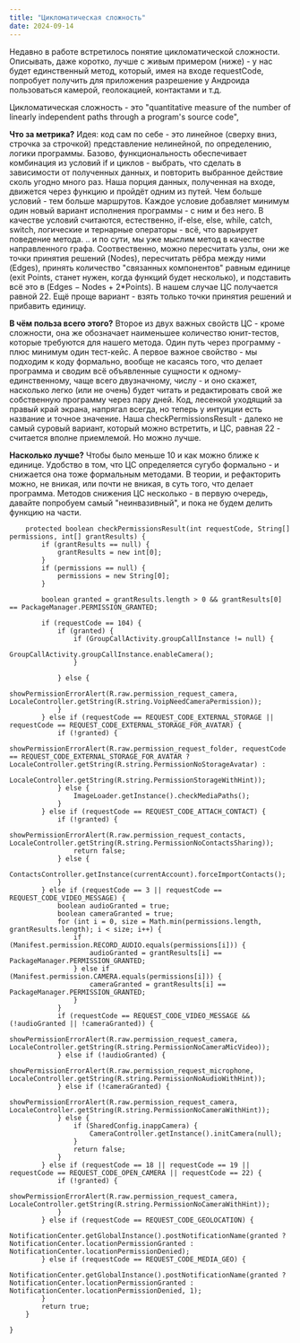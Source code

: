```yaml
---
title: "Цикломатическая сложность"
date: 2024-09-14
---
```


Недавно в работе встретилось понятие цикломатической сложности.
Описывать, даже коротко, лучше с живым примером (ниже) - у нас будет единственный метод, который, имея на входе requestCode, попробует получить для приложения разрешение у Андроида пользоваться камерой, геолокацией, контактами и т.д.

Цикломатическая сложность - это "quantitative measure of the number of linearly independent paths through a program's source code", 

**Что за метрика?**
Идея: код сам по себе - это линейное (сверху вниз, строчка за строчкой) представление нелинейной, по определению, логики программы. Базово, функциональность обеспечивает комбинация из условий if  и циклов - выбрать, что сделать в зависимости от полученных данных, и повторить выбранное действие сколь угодно много раз. Наша порция данных, полученная на входе, движется через функцию и пройдёт одним из путей. Чем больше условий - тем больше маршрутов. Каждое условие добавляет минимум один новый вариант исполнения программы - с ним и без него. В качестве условий считаются, естественно, if-else, else, while, catch, switch, логические и тернарные операторы - всё, что варьирует поведение метода.
.. и по сути, мы уже мыслим метод в качестве направленного графа. Соотвественно, можно пересчитать узлы, они же точки принятия решений (Nodes), пересчитать рёбра между ними (Edges), принять количество "связанных компонентов" равным единице (exit Points, станет нужен, когда функций будет несколько), и подставить всё это в (Edges − Nodes + 2*Points). В нашем случае ЦС получается равной 22.
Ещё проще вариант - взять только точки принятия решений и прибавить единицу.

**В чём польза всего этого?**
Второе из двух важных свойств ЦС - кроме сложности, она же обозначает наименьшее количество юнит-тестов, которые требуются для нашего метода. Один путь через программу - плюс минимум один тест-кейс.
А первое важное свойство - мы подходим к коду формально, вообще не касаясь того, что делает программа и сводим всё объявленные сущности к одному-единственному, чаще всего двузначному, числу - и оно скажет, насколько легко (или не очень) будет читать и редактировать свой же собственную программу через пару дней. 
Код, лесенкой уходящий за правый край экрана, напрягал всегда, но теперь у интуиции есть название и точное значение. Наша checkPermissionsResult - далеко не самый суровый вариант, который можно встретить, и ЦС, равная 22 - считается вполне приемлемой. Но можно лучше.


**Насколько лучше?**
Чтобы было меньше 10 и как можно ближе к единице.
Удобство в том, что ЦС определяется сугубо формально - и снижается она тоже формальным методами. В теории, и рефакторить можно, не вникая, или почти не вникая, в суть того, что делает программа. Методов снижения ЦС несколько - в первую очередь, давайте попробуем самый "неинвазивный", и пока не будем делить функцию на части.

```
    protected boolean checkPermissionsResult(int requestCode, String[] permissions, int[] grantResults) {
        if (grantResults == null) {
            grantResults = new int[0];
        }
        if (permissions == null) {
            permissions = new String[0];
        }

        boolean granted = grantResults.length > 0 && grantResults[0] == PackageManager.PERMISSION_GRANTED;

        if (requestCode == 104) {
            if (granted) {
                if (GroupCallActivity.groupCallInstance != null) {
                    GroupCallActivity.groupCallInstance.enableCamera();
                }

            } else {
                showPermissionErrorAlert(R.raw.permission_request_camera, LocaleController.getString(R.string.VoipNeedCameraPermission));
            }
        } else if (requestCode == REQUEST_CODE_EXTERNAL_STORAGE || requestCode == REQUEST_CODE_EXTERNAL_STORAGE_FOR_AVATAR) {
            if (!granted) {
                showPermissionErrorAlert(R.raw.permission_request_folder, requestCode == REQUEST_CODE_EXTERNAL_STORAGE_FOR_AVATAR ? LocaleController.getString(R.string.PermissionNoStorageAvatar) :
                        LocaleController.getString(R.string.PermissionStorageWithHint));
            } else {
                ImageLoader.getInstance().checkMediaPaths();
            }
        } else if (requestCode == REQUEST_CODE_ATTACH_CONTACT) {
            if (!granted) {
                showPermissionErrorAlert(R.raw.permission_request_contacts, LocaleController.getString(R.string.PermissionNoContactsSharing));
                return false;
            } else {
                ContactsController.getInstance(currentAccount).forceImportContacts();
            }
        } else if (requestCode == 3 || requestCode == REQUEST_CODE_VIDEO_MESSAGE) {
            boolean audioGranted = true;
            boolean cameraGranted = true;
            for (int i = 0, size = Math.min(permissions.length, grantResults.length); i < size; i++) {
                if (Manifest.permission.RECORD_AUDIO.equals(permissions[i])) {
                    audioGranted = grantResults[i] == PackageManager.PERMISSION_GRANTED;
                } else if (Manifest.permission.CAMERA.equals(permissions[i])) {
                    cameraGranted = grantResults[i] == PackageManager.PERMISSION_GRANTED;
                }
            }
            if (requestCode == REQUEST_CODE_VIDEO_MESSAGE && (!audioGranted || !cameraGranted)) {
                showPermissionErrorAlert(R.raw.permission_request_camera, LocaleController.getString(R.string.PermissionNoCameraMicVideo));
            } else if (!audioGranted) {
                showPermissionErrorAlert(R.raw.permission_request_microphone, LocaleController.getString(R.string.PermissionNoAudioWithHint));
            } else if (!cameraGranted) {
                showPermissionErrorAlert(R.raw.permission_request_camera, LocaleController.getString(R.string.PermissionNoCameraWithHint));
            } else {
                if (SharedConfig.inappCamera) {
                    CameraController.getInstance().initCamera(null);
                }
                return false;
            }
        } else if (requestCode == 18 || requestCode == 19 || requestCode == REQUEST_CODE_OPEN_CAMERA || requestCode == 22) {
            if (!granted) {
                showPermissionErrorAlert(R.raw.permission_request_camera, LocaleController.getString(R.string.PermissionNoCameraWithHint));
            }
        } else if (requestCode == REQUEST_CODE_GEOLOCATION) {
            NotificationCenter.getGlobalInstance().postNotificationName(granted ? NotificationCenter.locationPermissionGranted : NotificationCenter.locationPermissionDenied);
        } else if (requestCode == REQUEST_CODE_MEDIA_GEO) {
            NotificationCenter.getGlobalInstance().postNotificationName(granted ? NotificationCenter.locationPermissionGranted : NotificationCenter.locationPermissionDenied, 1);
        }
        return true;
    }

}
```
